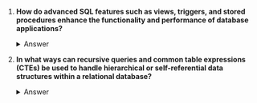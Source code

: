 1. **How do advanced SQL features such as views, triggers, and stored procedures enhance the functionality and performance of database applications?**
   <details>
   <summary>Answer</summary>
   Advanced SQL features like views, triggers, and stored procedures offer enhanced functionality by encapsulating logic at the database level. Views provide a simplified way to query complex data by encapsulating complex queries in virtual tables. Triggers automate responses to changes in data, such as logging changes or enforcing business rules. Stored procedures allow for complex logic and operations to be stored directly in the database, reducing the need to send multiple queries from the application. Together, these features reduce redundancy, ensure consistency, and improve performance by reducing the load on the application and network.
   </details>

2. **In what ways can recursive queries and common table expressions (CTEs) be used to handle hierarchical or self-referential data structures within a relational database?**
   <details>
   <summary>Answer</summary>
   Recursive queries and CTEs are powerful tools for dealing with hierarchical data, such as organizational charts or bill-of-materials structures, where each record can be related to another record in the same table. A recursive CTE allows you to write a query that iterates through the hierarchy, starting from a base case (e.g., the top-level manager) and then moving through each level of the hierarchy (e.g., employees who report to the manager). This simplifies querying hierarchical data without needing complex joins or application logic.
   </details>